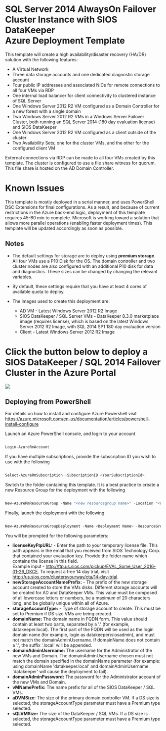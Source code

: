 # SQL Server 2014 AlwaysOn Failover Cluster Instance with SIOS DataKeeper<br/>Azure Deployment Template

This template will create a high availability/disaster recovery (HA/DR) solution with the following features:
+	A Virtual Network
+	Three data storage accounts and one dedicated diagnostic storage account
+	Four public IP addresses and associated NICs for remote connections to all four VMs via RDP
+	One internal load balancer for client connectivity to clustered instance of SQL Server
+	One Windows Server 2012 R2 VM configured as a Domain Controller for a new forest with a single domain
+	Two Windows Server 2012 R2 VMs in a Windows Server Failover Cluster, both running an SQL Server 2014 (180 day evaluation license) and SIOS DataKeeper
+	One Windows Server 2012 R2 VM configured as a client outside of the cluster
+	Two Availability Sets; one for the cluster VMs, and the other for the configured client VM

External connections via RDP can be made to all four VMs created by this template.
The cluster is configured to use a file share witness for quorum. This file share is hosted on the AD Domain Controller.

# Known Issues

This template is mostly deployed in a serial manner, and uses PowerShell DSC Extensions for final configurations. As a result, and because of current restrictions in the Azure back-end logic, deployment of this template requires 45-60 min to complete. Microsoft is working toward a solution that allows more parallel operations (enabling faster deployment times). This template will be updated accordingly as soon as possible.

## Notes

+	The default settings for storage are to deploy using **premium storage**. All four VMs use a P10 Disk for the OS. The domain controller and two cluster nodes are also configured with an additional P10 disk for data and diagnostics. These sizes can be changed by changing the relevant variables.

+ 	By default, these settings require that you have at least 4 cores of available quota to deploy.

+ 	The images used to create this deployment are:
	+ 	AD VM - Latest Windows Server 2012 R2 Image
	+ 	SIOS DataKeeper / SQL Server VMs - DataKeeper 8.3.0 marketplace image (requires license), which is based on the latest Windows Server 2012 R2 Image,  with SQL 2014 SP1 180 day evaluation version 
	+ 	Client - Latest Windows Server 2012 R2 Image  
	
# Click the button below to deploy a<br/>SIOS DataKeeper / SQL 2014 Failover Cluster in the Azure Portal
<a href="https://portal.azure.com/#create/Microsoft.Template/uri/https%3A%2F%2Fraw.githubusercontent.com%2Fcarrollh%2FSIOSDataKeeper-SQL-Cluster%2Fmaster%2Fazuredeploy.json" target="_blank">
    <img src="http://azuredeploy.net/deploybutton.png"/>
</a>

## Deploying from PowerShell

For details on how to install and configure Azure Powershell visit <br/>https://azure.microsoft.com/en-us/documentation/articles/powershell-install-configure

Launch an Azure PowerShell console, and login to your account 
```PowerShell

Login-AzureRmAccount 

```

If you have multiple subscriptions, provide the subscription ID you wish to use with the following
```PowerShell

Select-AzureRmSubscription -SubscriptionID <YourSubscriptionId>

``` 

Switch to the folder containing this template. It is a best practice to create a new Resource Group for the deployment with the following

```PowerShell

New-AzureRmResourceGroup -Name "<new resourcegroup name>" -Location "<new resourcegroup location>"

```

Finally, launch the deployment with the following
```PowerShell

New-AzureRmResourceGroupDeployment -Name <Deployment Name> -ResourceGroupName <resource group name> -TemplateFile .\azuredeploy.json

```

You will be prompted for the following parameters:

+ **licenseKeyFtpURL:** - Enter the path to your temporary license file. This path appears in the email that you received from SIOS Technology Corp. that contained your evaluation key. Provide the folder name which contains the license in this field.<br/>Example input - http://ftp.us.sios.com/pickup/EVAL_Some_User_2016-01-26_DKCE. To request a free 14 day trial, visit http://us.sios.com/clustersyourway/cta/14-day-trial.
+ **newStorageAccountNamePrefix:** - The prefix of the new storage account created to store the VMs disks. Different storage accounts will be created for AD and DataKeeper VMs. This value must be composed of all lowercase letters or numbers, be a maximum of 20 characters long, and be globally unique within all of Azure.
+ **storageAccountType:** - Type of storage account to create. This must be set to Premium if DS size VMs are being created.
+ **domainName:** The domain name in FQDN form. This value should contain at least two parts, separated by a '.' (for example, datakeeper.local). The first part of the FQDN will be used as the login domain name (for example, login as datakeeper&#92;siosadmin), and must not match the domainAdminUsername. If domainName does not contain a '.', the suffix '.local' will be appended.
+ **domainAdminUsername:** The username for the Administrator of the new VMs and Domain. The domainAdminUsername chosen must not match the domain specified in the domainName parameter (for example: using domainName 'datakeeper.local' and domainAdminUsername 'datakeeper' will cause the deployment to fail).
+ **domainAdminPassword:** The password for the Administrator account of the new VMs and Domain.
+ **vMNamePrefix:** The name prefix for all of the SIOS DataKeeper / SQL VMs.
+ **aDVMSize:** The size of the primary domain controller VM. If a DS size is selected, the storageAccountType parameter must have a Premium type selected.
+ **sQLVMSize:** The size of the DataKeeper / SQL VMs. If a DS size is selected, the storageAccountType parameter must have a Premium type selected.

